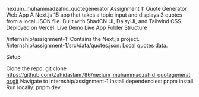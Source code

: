 nexium_muhammadzahid_quotegenerator
Assignment 1: Quote Generator Web App
A Next.js 15 app that takes a topic input and displays 3 quotes from a local JSON file. Built with ShadCN UI, DaisyUI, and Tailwind CSS. Deployed on Vercel.
Live Demo
Live App
Folder Structure

/internship/assignment-1: Contains the Next.js project.
/internship/assignment-1/src/data/quotes.json: Local quotes data.

Setup

Clone the repo: git clone https://github.com/Zahidaslam786/nexium_muhammadzahid_quotegenerator.git
Navigate to internship/assignment-1
Install dependencies: pnpm install
Run locally: pnpm dev
